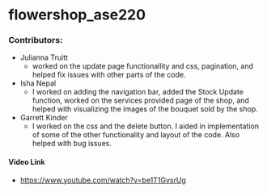 # flowershop_ase220

### Contributors:
- Julianna Truitt 
  - worked on the update page functionallity and css, pagination, and helped fix issues with other parts of the code.
- Isha Nepal
    - I worked on adding the navigation bar, added the Stock Update function, worked on the services provided page of the shop, and helped with visualizing the images of the bouquet sold by the shop.
- Garrett Kinder
  - I worked on the css and the delete button. I aided in implementation of some of the other functionality and layout of the code. Also helped with bug issues.

#### Video Link
- https://www.youtube.com/watch?v=be1T1GvsrUg
